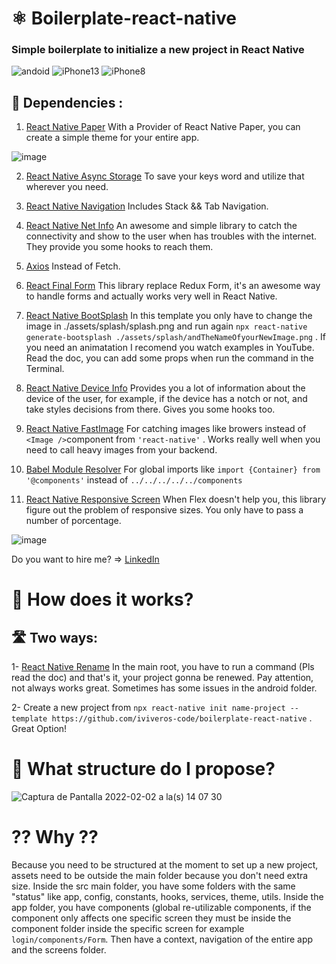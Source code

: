 # ⚛️ Boilerplate-react-native

### Simple boilerplate to initialize a new project in React Native

![andoid](https://user-images.githubusercontent.com/51721302/152192878-2534ee93-d114-4d9c-8468-524a38d1caf2.gif)
![iPhone13](https://user-images.githubusercontent.com/51721302/152192939-ba807671-c1ff-4144-8ee3-56c93eb7e095.gif)
![iPhone8](https://user-images.githubusercontent.com/51721302/152192959-a108b876-2a76-4ee0-aaec-382181321179.gif)


## 🚀 Dependencies :

1. [React Native Paper](https://callstack.github.io/react-native-paper/theming.html) With a Provider of React Native Paper, you can create a simple theme for your entire app.

![image](https://user-images.githubusercontent.com/51721302/152193735-986746af-17ab-49e3-98c8-f3885f777a4c.png)


2. [React Native Async Storage](https://react-native-async-storage.github.io/async-storage/docs/install/) To save your keys word and utilize that wherever you need.

3. [React Native Navigation](https://reactnavigation.org/docs/tab-based-navigation/) Includes Stack && Tab Navigation.

4. [React Native Net Info](https://github.com/react-native-netinfo/react-native-netinfo) An awesome and simple library to catch the connectivity and show to the user when has troubles with the internet. They provide you some hooks to reach them.

5. [Axios](https://axios-http.com/docs/intro) Instead of Fetch.

6. [React Final Form](https://final-form.org/docs/react-final-form/getting-started) This library replace Redux Form, it's an awesome way to handle forms and actually works very well in React Native.

7. [React Native BootSplash](https://github.com/zoontek/react-native-bootsplash)  In this template you only have to change the image in ./assets/splash/splash.png and run again `npx react-native generate-bootsplash ./assets/splash/andTheNameOfyourNewImage.png` . If you need an animatation I recomend you watch examples in YouTube. Read the doc, you can add some props when run the command in the Terminal.

8. [React Native Device Info](https://github.com/react-native-device-info/react-native-device-info) Provides you a lot of information about the device of the user, for example, if the device has a notch or not, and take styles decisions from there. Gives you some hooks too.

9. [React Native FastImage](https://github.com/DylanVann/react-native-fast-image) For catching images like browers instead of `<Image />`component from `'react-native'` . Works really well when you need to call heavy images from your backend.

10. [Babel Module Resolver](https://github.com/tleunen/babel-plugin-module-resolver/blob/master/DOCS.md) For global imports like `import {Container} from '@components'` instead of `../../../../../components`

11. [React Native Responsive Screen](https://github.com/marudy/react-native-responsive-screen) When Flex doesn't help you, this library figure out the problem of responsive sizes. You only have to pass a number of porcentage.

![image](https://user-images.githubusercontent.com/51721302/152193308-8184b656-799e-4dfd-8d37-041729c730d9.png)

Do you want to hire me? => [LinkedIn](https://www.linkedin.com/in/ivan-viveros/)

# 🚀 How does it works?
## 🛣 Two ways:

1- [React Native Rename](https://www.npmjs.com/package/react-native-rename) In the main root, you have to run a command (Pls read the doc) and that's it, your project gonna be renewed. Pay attention, not always works great. Sometimes has some issues in the android folder.

2- Create a new project from `npx react-native init name-project --template https://github.com/iviveros-code/boilerplate-react-native` . Great Option!

# 🌳 What structure do I propose?

![Captura de Pantalla 2022-02-02 a la(s) 14 07 30](https://user-images.githubusercontent.com/51721302/152202233-8cc54cd6-7994-4edd-b0cc-399a9aee97f5.png)


# ⁇ Why ⁇

Because you need to be structured at the moment to set up a new project, assets need to be outside the main folder because you don't need extra size. 
Inside the src main folder, you have some folders with the same "status" like app, config, constants, hooks, services, theme, utils. 
Inside the app folder, you have components (global re-utilizable components, if the component only affects one specific screen they must be inside the component folder inside the specific screen for example `login/components/Form`. Then have a context, navigation of the entire app and the screens folder.




